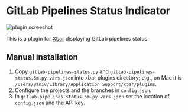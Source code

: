 # GitLab Pipelines Status Indicator

![plugin screeshot](https://i.imgur.com/bJ6VQsT.png)

This is a plugin for [Xbar](https://xbarapp.com/) displaying GitLab pipelines status.

## Manual installation

1. Copy `gitlab-pipelines-status.py` and `gitlab-pipelines-status.5m.py.vars.json` into xbar plugins directory; e.g., on Mac it is `/Users/yaniv/Library/Application Support/xbar/plugins`.
2. Configure the projects and the branches in `config.json`.
3. In `gitlab-pipelines-status.5m.py.vars.json` set the location of `config.json` and the API key.


